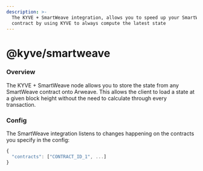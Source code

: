 ```yaml
---
description: >-
  The KYVE + SmartWeave integration, allows you to speed up your SmartWeave
  contract by using KYVE to always compute the latest state
---
```


# @kyve/smartweave

### Overview

The KYVE + SmartWeave node allows you to store the state from any SmartWeave contract onto Arweave. This allows the client to load a state at a given block height without the need to calculate through every transaction.

### Config

The SmartWeave integration listens to changes happening on the contracts you specify in the config:

```javascript
{
  "contracts": ["CONTRACT_ID_1", ...]
}
```

